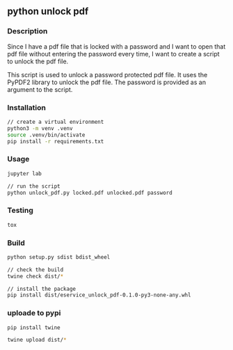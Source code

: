 ## python unlock pdf

### Description
Since I have a pdf file that is locked with a password and I want to open that pdf file without entering the password every time, I want to create a script to unlock the pdf file.

This script is used to unlock a password protected pdf file. It uses the PyPDF2 library to unlock the pdf file. The password is provided as an argument to the script.

### Installation
```bash
// create a virtual environment
python3 -m venv .venv
source .venv/bin/activate
pip install -r requirements.txt
```

### Usage
```bash
jupyter lab

// run the script
python unlock_pdf.py locked.pdf unlocked.pdf password
```

### Testing
```bash
tox
```

### Build
```bash
python setup.py sdist bdist_wheel

// check the build
twine check dist/*

// install the package
pip install dist/eservice_unlock_pdf-0.1.0-py3-none-any.whl
```

### uploade to pypi
```bash
pip install twine

twine upload dist/*          
```